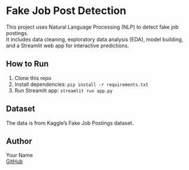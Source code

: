 # Fake Job Post Detection

This project uses Natural Language Processing (NLP) to detect fake job postings.  
It includes data cleaning, exploratory data analysis (EDA), model building, and a Streamlit web app for interactive predictions.

## How to Run

1. Clone this repo  
2. Install dependencies: `pip install -r requirements.txt`  
3. Run Streamlit app: `streamlit run app.py`  

## Dataset

The data is from Kaggle’s Fake Job Postings dataset.

## Author

Your Name  
[GitHub](https://github.com/Ritikghoghari)

